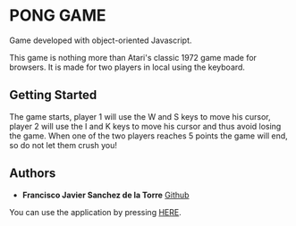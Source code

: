 # PONG GAME

Game developed with object-oriented Javascript.

This game is nothing more than Atari's classic 1972 game made for browsers. It is made for two players in local using the keyboard.

## Getting Started
The game starts, player 1 will use the W and S keys to move his cursor, player 2 will use the I and K keys to move his cursor and thus avoid losing the game.
When one of the two players reaches 5 points the game will end, so do not let them crush you!
## Authors

* **Francisco Javier Sanchez de la Torre** [Github](https://github.com/Franklonchas)

You can use the application by pressing [HERE]().